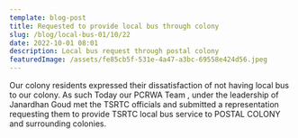 ```yaml
---
template: blog-post
title: Requested to provide local bus through colony
slug: /blog/local-bus-01/10/22
date: 2022-10-01 08:01
description: Local bus request through postal colony
featuredImage: /assets/fe85cb5f-531e-4a47-a3bc-69558e424d56.jpeg
---
```

Our colony residents expressed their dissatisfaction of not having local bus to our colony. As such 
Today our PCRWA Team , under the leadership of Janardhan Goud met the TSRTC officials and submitted a representation requesting them to provide TSRTC local bus service to POSTAL COLONY and surrounding colonies.